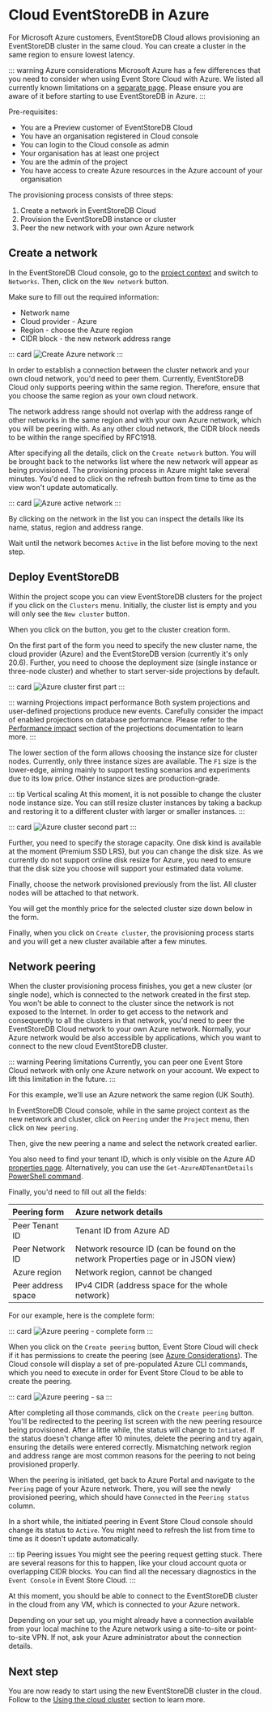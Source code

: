 # Cloud EventStoreDB in Azure

For Microsoft Azure customers, EventStoreDB Cloud allows provisioning an EventStoreDB cluster in the same cloud. You can create a cluster in the same region to ensure lowest latency.

::: warning Azure considerations
Microsoft Azure has a few differences that you need to consider when using Event Store Cloud with Azure. We listed all currently known limitations on a [separate page](./considerations.md). Please ensure you are aware of it before starting to use EventStoreDB in Azure.
:::

Pre-requisites:
- You are a Preview customer of EventStoreDB Cloud
- You have an organisation registered in Cloud console
- You can login to the Cloud console as admin
- Your organisation has at least one project
- You are the admin of the project
- You have access to create Azure resources in the Azure account of your organisation

The provisioning process consists of three steps:
1. Create a network in EventStoreDB Cloud
2. Provision the EventStoreDB instance or cluster
3. Peer the new network with your own Azure network

## Create a network

In the EventStoreDB Cloud console, go to the [project context](../../intro/quick-start.md#projects) and switch to `Networks`. Then, click on the `New network` button.
 
 Make sure to fill out the required information:
 - Network name
 - Cloud provider - Azure
 - Region - choose the Azure region
 - CIDR block - the new network address range

::: card
![Create Azure network](./images/azure-create-network.png)
:::
 
 In order to establish a connection between the cluster network and your own cloud network, you'd need to peer them. Currently, EventStoreDB Cloud only supports peering within the same region. Therefore, ensure that you choose the same region as your own cloud network.
 
 The network address range should not overlap with the address range of other networks in the same region and with your own Azure network, which you will be peering with. As any other cloud network, the CIDR block needs to be within the range specified by RFC1918.
 
After specifying all the details, click on the `Create network` button. You will be brought back to the networks list where the new network will appear as being provisioned. The provisioning process in Azure might take several minutes. You'd need to click on the refresh button from time to time as the view won't update automatically.

::: card
![Azure active network](./images/azure-network-active.png)
:::

By clicking on the network in the list you can inspect the details like its name, status, region and address range.

Wait until the network becomes `Active` in the list before moving to the next step.

## Deploy EventStoreDB

Within the project scope you can view EventStoreDB clusters for the project if you click on the `Clusters` menu. Initially, the cluster list is empty and you will only see the `New cluster` button.

When you click on the button, you get to the cluster creation form.

On the first part of the form you need to specify the new cluster name, the cloud provider (Azure) and the EventStoreDB version (currently it's only 20.6). Further, you need to choose the deployment size (single instance or three-node cluster) and whether to start server-side projections by default.

::: card
![Azure cluster first part](./images/azure-new-cluster-1.png)
:::

::: warning Projections impact performance
Both system projections and user-defined projections produce new events. Carefully consider the impact of enabled projections on database performance. Please refer to the [Performance impact](../../..//server/v5/server/projections/README.md#performance-impact) section of the projections documentation to learn more.
:::

The lower section of the form allows choosing the instance size for cluster nodes. Currently, only three instance sizes are available. The `F1` size is the lower-edge, aiming mainly to support testing scenarios and experiments due to its low price. Other instance sizes are production-grade.

::: tip Vertical scaling
At this moment, it is not possible to change the cluster node instance size. You can still resize cluster instances by taking a backup and restoring it to a different cluster with larger or smaller instances.
:::

::: card
![Azure cluster second part](./images/azure-new-cluster-2.png)
:::

Further, you need to specify the storage capacity. One disk kind is available at the moment (Premium SSD LRS), but you can change the disk size. As we currently do not support online disk resize for Azure, you need to ensure that the disk size you choose will support your estimated data volume.

Finally, choose the network provisioned previously from the list. All cluster nodes will be attached to that network.

You will get the monthly price for the selected cluster size down below in the form.

Finally, when you click on `Create cluster`, the provisioning process starts and you will get a new cluster available after a few minutes.

## Network peering

When the cluster provisioning process finishes, you get a new cluster (or single node), which is connected to the network created in the first step. You won't be able to connect to the cluster since the network is not exposed to the Internet. In order to get access to the network and consequently to all the clusters in that network, you'd need to peer the EventStoreDB Cloud network to your own Azure network. Normally, your Azure network would be also accessible by applications, which you want to connect to the new cloud EventStoreDB cluster.

::: warning Peering limitations
Currently, you can peer one Event Store Cloud network with only one Azure network on your account. We expect to lift this limitation in the future.
:::

For this example, we'll use an Azure network the same region (UK South).

In EventStoreDB Cloud console, while in the same project context as the new network and cluster, click on `Peering` under the `Project` menu, then click on `New peering`.

Then, give the new peering a name and select the network created earlier.

You also need to find your tenant ID, which is only visible on the Azure AD [properties page](https://aad.portal.azure.com/#blade/Microsoft_AAD_IAM/ActiveDirectoryMenuBlade/Properties). Alternatively, you can use the `Get-AzureADTenantDetails` [PowerShell command](https://docs.microsoft.com/en-us/powershell/module/azuread/Get-AzureADTenantDetail?view=azureadps-2.0).

Finally, you'd need to fill out all the fields:

| Peering form | Azure network details |
| :----------- | :------------- |
| Peer Tenant ID | Tenant ID from Azure AD |
| Peer Network ID | Network resource ID (can be found on the network Properties page or in JSON view) |
| Azure region | Network region, cannot be changed |
| Peer address space | IPv4 CIDR (address space for the whole network) |

For our example, here is the complete form:

::: card
![Azure peering - complete form](./images/azure-peering-1.png)
:::

When you click on the `Create peering` button, Event Store Cloud will check if it has permissions to create the peering (see [Azure Considerations](./considerations.md#network-peering)). The Cloud console will display a set of pre-populated Azure CLI commands, which you need to execute in order for Event Store Cloud to be able to create the peering.

::: card
![Azure peering - sa](./images/azure-peering-2.png)
:::

After completing all those commands, click on the `Create peering` button. You'll be redirected to the peering list screen with the new peering resource being provisioned. After a little while, the status will change to `Intiated`. If the status doesn't change after 10 minutes, delete the peering and try again, ensuring the details were entered correctly. Mismatching network region and address range are most common reasons for the peering to not being provisioned properly.

When the peering is initiated, get back to Azure Portal and navigate to the `Peering` page of your Azure network. There, you will see the newly provisioned peering, which should have `Connected` in the `Peering status` column.

In a short while, the initiated peering in Event Store Cloud console should change its status to `Active`. You might need to refresh the list from time to time as it doesn't update automatically.

::: tip Peering issues
You might see the peering request getting stuck. There are several reasons for this to happen, like your cloud account quota or overlapping CIDR blocks. You can find all the necessary diagnostics in the `Event Console` in Event Store Cloud.
:::

At this moment, you should be able to connect to the EventStoreDB cluster in the cloud from any VM, which is connected to your Azure network.

Depending on your set up, you might already have a connection available from your local machine to the Azure network using a site-to-site or point-to-site VPN. If not, ask your Azure administrator about the connection details.

## Next step

You are now ready to start using the new EventStoreDB cluster in the cloud. Follow to the [Using the cloud cluster](../../use) section to learn more.


 
